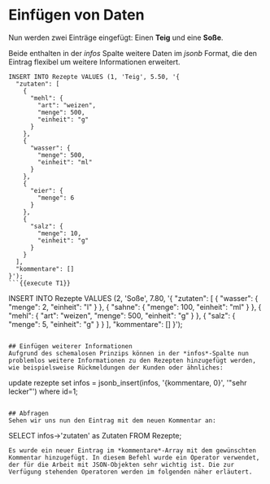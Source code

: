 # Einfügen von Daten
Nun werden zwei Einträge eingefügt: Einen **Teig** und eine **Soße**.

Beide enthalten in der *infos* Spalte weitere Daten im *jsonb* Format, die den Eintrag flexibel um weitere Informationen erweitert.
```
INSERT INTO Rezepte VALUES (1, 'Teig', 5.50, '{
  "zutaten": [
    {
      "mehl": {
        "art": "weizen",
        "menge": 500,
        "einheit": "g"
      }
    },
    {
      "wasser": {
        "menge": 500,
        "einheit": "ml"
      }
    },
    {
      "eier": {
        "menge": 6
      }
    },
    {
      "salz": {
        "menge": 10,
        "einheit": "g"
      }
    }
  ],
  "kommentare": []
}'); 
```{{execute T1}}

```
INSERT INTO Rezepte VALUES (2, 'Soße', 7.80, '{
  "zutaten": [
    {
      "wasser": {
        "menge": 2,
        "einheit": "l"
      }
    },
    {
      "sahne": {
        "menge": 100,
        "einheit": "ml"
      }
    },
    {
      "mehl": {
        "art": "weizen",
        "menge": 500,
        "einheit": "g"
      }
    },
    {
      "salz": {
        "menge": 5,
        "einheit": "g"
      }
    }
  ],
  "kommentare": []
}'); 
```{{execute T1}}

## Einfügen weiterer Informationen
Aufgrund des schemalosen Prinzips können in der *infos*-Spalte nun problemlos weitere Informationen zu den Rezepten hinzugefügt werden, wie beispielsweise Rückmeldungen der Kunden oder ähnliches:
```
update rezepte 
set infos = jsonb_insert(infos, '{kommentare, 0}', '"sehr lecker"')
where id=1;
```{{execute T1}}

## Abfragen
Sehen wir uns nun den Eintrag mit dem neuen Kommentar an:
```
SELECT infos->'zutaten' as Zutaten FROM Rezepte;
```{{execute T1}}
Es wurde ein neuer Eintrag im *kommentare*-Array mit dem gewünschten Kommentar hinzugefügt. In diesem Befehl wurde ein Operator verwendet, der für die Arbeit mit JSON-Objekten sehr wichtig ist. Die zur Verfügung stehenden Operatoren werden im folgenden näher erläutert.
